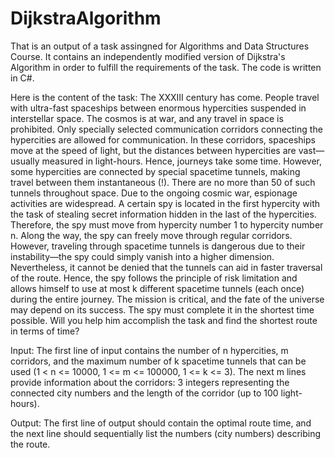 # DijkstraAlgorithm
That is an output of a task assingned for Algorithms and Data Structures Course. It contains an independently modified version of Dijkstra's Algorithm in order to fulfill the requirements of the task. The code is written in C#.

Here is the content of the task:
The XXXIII century has come. People travel with ultra-fast spaceships between enormous hypercities suspended in interstellar space. The cosmos is at war, and any travel in space is prohibited. Only specially selected communication corridors connecting the hypercities are allowed for communication. In these corridors, spaceships move at the speed of light, but the distances between hypercities are vast—usually measured in light-hours. Hence, journeys take some time. However, some hypercities are connected by special spacetime tunnels, making travel between them instantaneous (!). There are no more than 50 of such tunnels throughout space. Due to the ongoing cosmic war, espionage activities are widespread. A certain spy is located in the first hypercity with the task of stealing secret information hidden in the last of the hypercities. Therefore, the spy must move from hypercity number 1 to hypercity number n. Along the way, the spy can freely move through regular corridors. However, traveling through spacetime tunnels is dangerous due to their instability—the spy could simply vanish into a higher dimension. Nevertheless, it cannot be denied that the tunnels can aid in faster traversal of the route. Hence, the spy follows the principle of risk limitation and allows himself to use at most k different spacetime tunnels (each once) during the entire journey. The mission is critical, and the fate of the universe may depend on its success. The spy must complete it in the shortest time possible. Will you help him accomplish the task and find the shortest route in terms of time?

Input:
The first line of input contains the number of n hypercities, m corridors, and the maximum number of k spacetime tunnels that can be used (1 < n <= 10000, 1 <= m <= 100000, 1 <= k <= 3). The next m lines provide information about the corridors: 3 integers representing the connected city numbers and the length of the corridor (up to 100 light-hours).

Output:
The first line of output should contain the optimal route time, and the next line should sequentially list the numbers (city numbers) describing the route.
